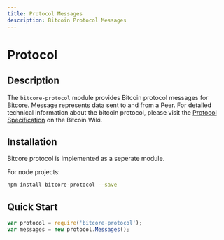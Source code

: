```yaml
---
title: Protocol Messages
description: Bitcoin Protocol Messages
---
```

# Protocol

## Description

The `bitcore-protocol` module provides Bitcoin protocol messages for [Bitcore](https://github.com/bitpay/bitcore). Message represents data sent to and from a Peer. For detailed technical information about the bitcoin protocol, please visit the [Protocol Specification](https://en.bitcoin.it/wiki/Protocol_specification) on the Bitcoin Wiki.

## Installation

Bitcore protocol is implemented as a seperate module.

For node projects:
```bash
npm install bitcore-protocol --save
```

## Quick Start

```javascript
var protocol = require('bitcore-protocol');
var messages = new protocol.Messages();

```
